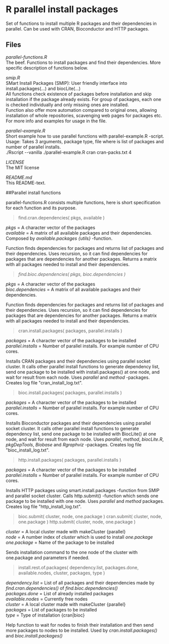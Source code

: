 # R parallel install packages
Set of functions to install multiple R packages and their dependencies in parallel. Can be used with CRAN, Bioconductor and HTTP packages. 


## Files
 *parallel-functions.R*   
The beef. Functions to install packages and find their dependencies. More specific description of functions below.

*smip.R*   
SMart Install Packages (SMIP): User friendly interface into install.packages(...) and biocLite(...)   
All functions check existence of packages before installation and skip installation if the package already exists. For group of packages, each one is checked individually and only missing ones are installed.   
Function also offer more automation compared to original ones, allowing installation of whole repositories, scavenging web pages for packages etc.   
For more info and examples for usage in the file. 

 *parallel-example.R*   
Short example how to use parallel functions with parallel-example.R -script.    
Usage: Takes 3 arguments, package type, file where is list of packages and number of parallel installs.   
./Rscript --vanilla ./parallel-example.R cran cran-packs.txt 4     

 *LICENSE*   
The MIT license

 *README.md*   
This README-text.


##Parallel install functions

parallel-functions.R consists multiple functions, here is short specification for each function and its purpose. 


> find.cran.dependencies( pkgs, available )

*pkgs* = A character vector of the packages    
*available* = A matrix of all available packages and their dependencies. Composed by *available.packages {utils}* -function.   

Function finds dependencies for packages and returns list of packages and their dependencies. Uses recursion, so it can find dependencies for packages that are dependencies for another packages. Returns a matrix with all packages needed to install and their dependencies.


> *find.bioc.dependencies( pkgs, bioc.dependencies )* 

*pkgs* = A character vector of the packages    
*bioc.dependencies* = A matrix of all available packages and their dependencies.    

Function finds dependencies for packages and returns list of packages and their dependencies. Uses recursion, so it can find dependencies for packages that are dependencies for another packages. Returns a matrix with all packages needed to install and their dependencies.


> cran.install.packages( packages, parallel.installs ) 

*packages* = A character vector of the packages to be installed   
*parallel.installs* = Number of parallel installs. For example number of CPU cores.    

Installs CRAN packages and their dependencies using parallel socket cluster. It calls other parallel install functions to generate dependency list, send one package to be installed with install.packages() at one node, and wait for result from each node. Uses *parallel* and *method* -packages. Creates log file "cran_install_log.txt".


> bioc.install.packages( packages, parallel.installs )

*packages* = A character vector of the packages to be installed   
*parallel.installs* = Number of parallel installs. For example number of CPU cores.    

Installs Bioconductor packages and their dependencies using parallel socket cluster. It calls other parallel install functions to generate dependency list, send one package to be installed with BiocLite() at one node, and wait for result from each node. Uses *parallel*, *method*, *biocLite.R*, *pkgDepTools*, *Biobase* and *Rgraphviz* -packages. Creates log file "bioc_install_log.txt".


>http.install.packages( packages, parallel.installs )

*packages* = A character vector of the packages to be installed   
*parallel.installs* = Number of parallel installs. For example number of CPU cores.    

Installs HTTP packages using smart.install.packages -function from SMIP and parallel socket cluster. Calls http.submit() -function which sends one package to be installed with one node. Uses *parallel* and *method* packages. Creates log file "http_install_log.txt".

>bioc.submit( cluster, node, one.package )
>cran.submit( cluster, node, one.package )
>http.submit( cluster, node, one.package )

*cluster* = A local cluster made with makeCluster {parallel}   
*node* = A number index of *cluster* which is used to install *one.package*   
*one.package* = Name of the package to be installed   

Sends installation command to the one node of the cluster with one.package and parameters if needed. 

>install.rest.of.packages( dependency.list, packages.done, available.nodes, cluster, packages, type )

*dependency.list* = List of all packages and their dependencies made by *find.cran.dependencies()* of *find.bioc.dependencies()*   
*packages.done* = List of already installed packages   
*available.nodes* = Currently free nodes   
*cluster* = A local cluster made with makeCluster {parallel}   
*packages* = List of packages to be installed   
*type* = Type of installation {cran|bioc}   

Help function to wait for nodes to finish their installation and then send more packages to nodes to be installed. Used by *cran.install.packages()* and *bioc.install.packages()*
